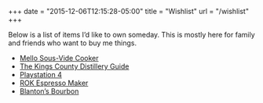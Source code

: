 +++
date = "2015-12-06T12:15:28-05:00"
title = "Wishlist"
url = "/wishlist"
+++

Below is a list of items I&#8217;d like to own someday. This is mostly here for family and friends who want to buy me things.

  * <a href="https://www.cookmellow.com/meet-mellow" target="_blank">Mello Sous-Vide Cooker</a>
  * <a href="http://www.amazon.com/dp/1419709909/ref=wl_it_dp_o_pd_nS_ttl?_encoding=UTF8&colid=DACRJI3RKFQ5&coliid=I1MK0F47R898JH" target="_blank">The Kings County Distillery Guide</a>
  * <a href="http://www.amazon.com/PlayStation-500GB-Uncharted-Nathan-Collection-4/dp/B014U0GRXE/ref=sr_1_3?ie=UTF8&qid=1446648612&sr=8-3&keywords=Playstation+4" target="_blank">Playstation 4</a>
  * <a href="http://www.amazon.com/ROK-Presso-Manual-Espresso-Maker/dp/B00AV1E0GI/ref=sr_1_1?ie=UTF8&qid=1446649134&sr=8-1&keywords=rok+espresso" target="_blank">ROK Espresso Maker</a>
  * <a href="https://www.blantonsbourbon.com/" target="_blank">Blanton&#8217;s Bourbon</a>